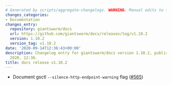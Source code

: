 ```yaml
---
# Generated by scripts/aggregate-changelogs. WARNING: Manual edits to this files will be overwritten.
changes_categories:
- Documentation
changes_entry:
  repository: giantswarm/docs
  url: https://github.com/giantswarm/docs/releases/tag/v1.10.2
  version: 1.10.2
  version_tag: v1.10.2
date: '2020-09-14T12:36:43+00:00'
description: Changelog entry for giantswarm/docs version 1.10.2, published on 14 September
  2020, 12:36.
title: docs release v1.10.2
---
```


-  Document gsctl `--silence-http-endpoint-warning`  flag ([#565](https://github.com/giantswarm/docs/pull/565)) 
